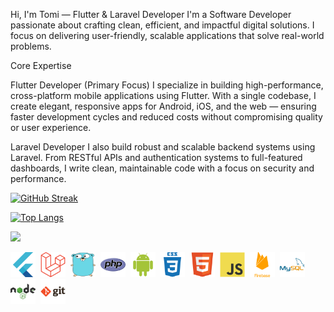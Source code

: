 Hi, I'm Tomi — Flutter & Laravel Developer
I'm a Software Developer passionate about crafting clean, efficient, and impactful digital solutions. I focus on delivering user-friendly, scalable applications that solve real-world problems.

Core Expertise

Flutter Developer (Primary Focus)
I specialize in building high-performance, cross-platform mobile applications using Flutter. With a single codebase, I create elegant, responsive apps for Android, iOS, and the web — ensuring faster development cycles and reduced costs without compromising quality or user experience.

Laravel Developer
I also build robust and scalable backend systems using Laravel. From RESTful APIs and authentication systems to full-featured dashboards, I write clean, maintainable code with a focus on security and performance.

[![GitHub Streak](http://github-readme-streak-stats.herokuapp.com?user=tomi-atom&theme=dark&background=000000)](https://git.io/streak-stats)

[![Top Langs](https://github-readme-stats.vercel.app/api/top-langs/?username=tomi-atom&layout=compact&theme=vision-friendly-dark)](https://github.com/anuraghazra/github-readme-stats)

![](https://komarev.com/ghpvc/?username=tomi-atom&style=flat-square)

<div>
  <img src="https://github.com/devicons/devicon/blob/master/icons/flutter/flutter-original.svg" title="Flutter" alt="Flutter" width="40" height="40"/>&nbsp;
  <img src="https://github.com/devicons/devicon/blob/master/icons/laravel/laravel-original.svg" title="Laravel" alt="Laravel" width="40" height="40"/>&nbsp;
  <img src="https://github.com/golang-samples/gopher-vector/blob/master/gopher.svg" title="Golang" alt="Golang" width="40" height="40"/>&nbsp;
  <img src="https://github.com/devicons/devicon/blob/master/icons/php/php-original.svg" title="PHP" alt="PHP" width="40" height="40"/>&nbsp;
  <img src="https://github.com/devicons/devicon/blob/master/icons/android/android-original.svg" title="Android" alt="Android" width="40" height="40"/>&nbsp;
  <img src="https://github.com/devicons/devicon/blob/master/icons/css3/css3-plain-wordmark.svg"  title="CSS3" alt="CSS" width="40" height="40"/>&nbsp;
  <img src="https://github.com/devicons/devicon/blob/master/icons/html5/html5-original.svg" title="HTML5" alt="HTML" width="40" height="40"/>&nbsp;
  <img src="https://github.com/devicons/devicon/blob/master/icons/javascript/javascript-original.svg" title="JavaScript" alt="JavaScript" width="40" height="40"/>&nbsp;
  <img src="https://github.com/devicons/devicon/blob/master/icons/firebase/firebase-plain-wordmark.svg" title="Firebase" alt="Firebase" width="40" height="40"/>&nbsp;
  <img src="https://github.com/devicons/devicon/blob/master/icons/mysql/mysql-original-wordmark.svg" title="MySQL"  alt="MySQL" width="40" height="40"/>&nbsp;
  <img src="https://github.com/devicons/devicon/blob/master/icons/nodejs/nodejs-original-wordmark.svg" title="NodeJS" alt="NodeJS" width="40" height="40"/>&nbsp;
  <img src="https://github.com/devicons/devicon/blob/master/icons/git/git-original-wordmark.svg" title="Git" alt="Git" width="40" height="40"/>
</div>
